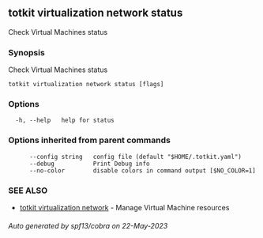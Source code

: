 ## totkit virtualization network status

Check Virtual Machines status

### Synopsis

Check Virtual Machines status

```
totkit virtualization network status [flags]
```

### Options

```
  -h, --help   help for status
```

### Options inherited from parent commands

```
      --config string   config file (default "$HOME/.totkit.yaml")
      --debug           Print Debug info
      --no-color        disable colors in command output [$NO_COLOR=1]
```

### SEE ALSO

* [totkit virtualization network](totkit_virtualization_network.md)	 - Manage Virtual Machine resources

###### Auto generated by spf13/cobra on 22-May-2023
